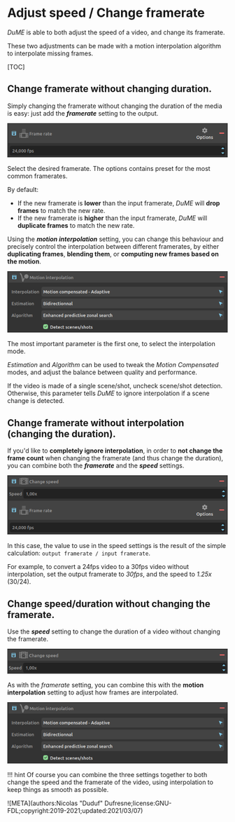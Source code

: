 # Adjust speed / Change framerate

*DuME* is able to both adjust the speed of a video, and change its framerate.

These two adjustments can be made with a motion interpolation algorithm to interpolate missing frames.

[TOC]

## Change framerate without changing duration.

Simply changing the framerate without changing the duration of the media is easy: just add the ***framerate*** setting to the output.

![](img/captures/blocks/framerate.png)

Select the desired framerate. The options contains preset for the most common framerates.

By default:

- If the new framerate is **lower** than the input framerate, *DuME* will **drop frames** to match the new rate.
- If the new framerate is **higher** than the input framerate, *DuME* will **duplicate frames** to match the new rate.

Using the ***motion interpolation*** setting, you can change this behaviour and precisely control the interpolation between different framerates, by either **duplicating frames**, **blending them**, or **computing new frames based on the motion**.

![](img/captures/blocks/motion_interpolation.png)

The most important parameter is the first one, to select the interpolation mode.

*Estimation* and *Algorithm* can be used to tweak the *Motion Compensated* modes, and adjust the balance between quality and performance.

If the video is made of a single scene/shot, uncheck scene/shot detection. Otherwise, this parameter tells *DuME* to ignore interpolation if a scene change is detected.

## Change framerate without interpolation (changing the duration).

If you'd like to **completely ignore interpolation**, in order to **not change the frame count** when changing the framerate (and thus change the duration), you can combine both the ***framerate*** and the ***speed*** settings.

![](img/captures/blocks/speed-framerate.png)

In this case, the value to use in the speed settings is the result of the simple calculation: `output framerate / input framerate`.



For example, to convert a 24fps video to a 30fps video without interpolation, set the output framerate to *30fps*, and the speed to *1.25x* (30/24).

## Change speed/duration without changing the framerate.

Use the ***speed*** setting to change the duration of a video without changing the framerate.

![](img/captures/blocks/speed.png)

As with the *framerate* setting, you can combine this with the **motion interpolation** setting to adjust how frames are interpolated.

![](img/captures/blocks/motion_interpolation.png)

!!! hint
    Of course you can combine the three settings together to both change the speed and the framerate of the video, using interpolation to keep things as smooth as possible.

![META](authors:Nicolas "Duduf" Dufresne;license:GNU-FDL;copyright:2019-2021;updated:2021/03/07)